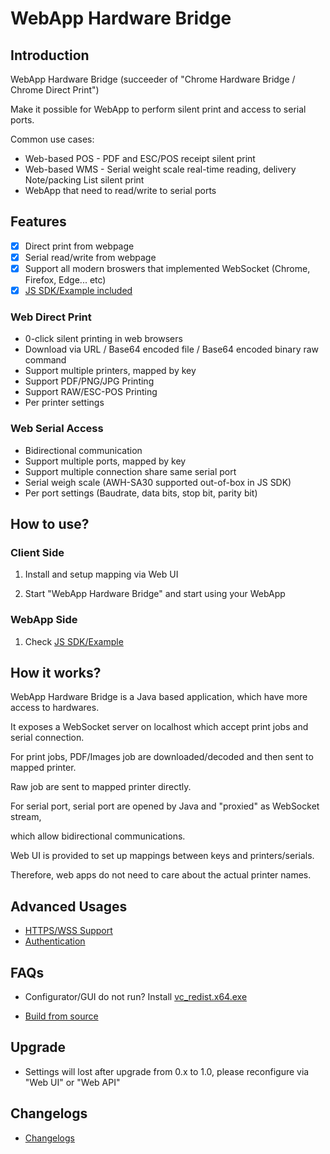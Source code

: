 # WebApp Hardware Bridge

## Introduction

WebApp Hardware Bridge (succeeder of "Chrome Hardware Bridge / Chrome Direct Print")

Make it possible for WebApp to perform silent print and access to serial ports.

Common use cases:
- Web-based POS - PDF and ESC/POS receipt silent print
- Web-based WMS - Serial weight scale real-time reading, delivery Note/packing List silent print
- WebApp that need to read/write to serial ports

## Features

- [x] Direct print from webpage
- [x] Serial read/write from webpage
- [x] Support all modern broswers that implemented WebSocket (Chrome, Firefox, Edge... etc)
- [x] [JS SDK/Example included](demo)

### Web Direct Print
- 0-click silent printing in web browsers
- Download via URL / Base64 encoded file / Base64 encoded binary raw command
- Support multiple printers, mapped by key
- Support PDF/PNG/JPG Printing
- Support RAW/ESC-POS Printing
- Per printer settings

### Web Serial Access
- Bidirectional communication
- Support multiple ports, mapped by key
- Support multiple connection share same serial port
- Serial weigh scale (AWH-SA30 supported out-of-box in JS SDK)
- Per port settings (Baudrate, data bits, stop bit, parity bit)

## How to use?

### Client Side

1. Install and setup mapping via Web UI

2. Start "WebApp Hardware Bridge" and start using your WebApp

### WebApp Side

1. Check [JS SDK/Example](demo)

## How it works?

WebApp Hardware Bridge is a Java based application, which have more access to hardwares.

It exposes a WebSocket server on localhost which accept print jobs and serial connection.


For print jobs, PDF/Images job are downloaded/decoded and then sent to mapped printer.

Raw job are sent to mapped printer directly.


For serial port, serial port are opened by Java and "proxied" as WebSocket stream,

which allow bidirectional communications.

Web UI is provided to set up mappings between keys and printers/serials.

Therefore, web apps do not need to care about the actual printer names.

## Advanced Usages

- [HTTPS/WSS Support](../../wiki/HTTPS-WSS-Support)
- [Authentication](../../wiki/Authentication)

## FAQs

- Configurator/GUI do not run? Install [vc_redist.x64.exe](https://www.microsoft.com/en-US/download/details.aspx?id=48145)

- [Build from source](../../wiki/Build-from-source)

## Upgrade

- Settings will lost after upgrade from 0.x to 1.0, please reconfigure via "Web UI" or "Web API"

## Changelogs

- [Changelogs](CHANGELOG.md)